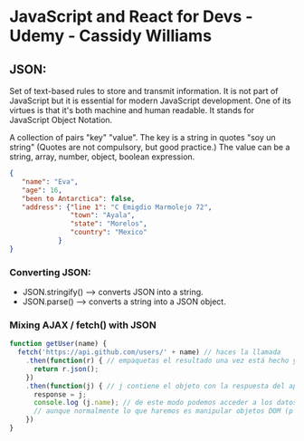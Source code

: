 # JavaScript and React for Devs - Udemy - Cassidy Williams

## JSON:
Set of text-based rules to store and transmit information. It is not part of JavaScript but it is essential for modern JavaScript development. One of its virtues is that it's both machine and human readable. It stands for JavaScript Object Notation.

A collection of pairs "key" "value".
The key is a string in quotes "soy un string" (Quotes are not compulsory, but good practice.)
The value can be a string, array, number, object, boolean expression.
```json
{
   "name": "Eva",
   "age": 16,
   "been to Antarctica": false,
   "address": {"line 1": "C Emigdio Marmolejo 72",
               "town": "Ayala",
               "state": "Morelos",
               "country": "Mexico"
            }
}
```
### Converting JSON:
* JSON.stringify() --> converts JSON into a string.
* JSON.parse() --> converts a string into a JSON object.

### Mixing AJAX / fetch() with JSON
``` javaScript
function getUser(name) {
  fetch('https://api.github.com/users/' + name) // haces la llamada
    .then(function(r) { // empaquetas el resultado una vez está hecho y lo devuelves convertido a JSON
      return r.json();
    })
    .then(function(j) { // j contiene el objeto con la respuesta del api
      response = j;
      console.log (j.name); // de este modo podemos acceder a los datos contenidos en el objeto
      // aunque normalmente lo que haremos es manipular objetos DOM (p's li's etc) y meterles el contenido como innerHTML
    })
}
```
